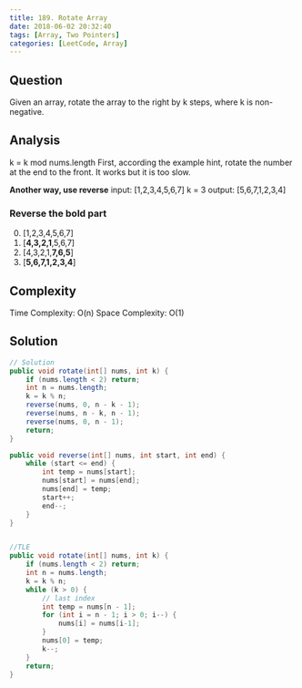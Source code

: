 ```yaml
---
title: 189. Rotate Array
date: 2018-06-02 20:32:40
tags: [Array, Two Pointers]
categories: [LeetCode, Array]
---
```


## Question
Given an array, rotate the array to the right by k steps, where k is non-negative.

## Analysis
k = k mod nums.length
First, according the example hint, rotate the number at the end to the front. It works but it is too slow.


**Another way, use reverse**
input:  [1,2,3,4,5,6,7] k = 3
output: [5,6,7,1,2,3,4]

### Reverse the bold part
0. [1,2,3,4,5,6,7]
1. [**4,3,2,1**,5,6,7]
2. [4,3,2,1,**7,6,5**]
3. [**5,6,7,1,2,3,4**]


## Complexity
Time Complexity: O(n)
Space Complexity: O(1)

## Solution
``` Java
// Solution
public void rotate(int[] nums, int k) {
    if (nums.length < 2) return;
    int n = nums.length;
    k = k % n;
    reverse(nums, 0, n - k - 1);
    reverse(nums, n - k, n - 1);
    reverse(nums, 0, n - 1);
    return;
}

public void reverse(int[] nums, int start, int end) {
    while (start <= end) {
        int temp = nums[start];
        nums[start] = nums[end];
        nums[end] = temp;
        start++;
        end--;
    }
}


//TLE
public void rotate(int[] nums, int k) {
    if (nums.length < 2) return;
    int n = nums.length;
    k = k % n;
    while (k > 0) {
        // last index
        int temp = nums[n - 1];
        for (int i = n - 1; i > 0; i--) {
            nums[i] = nums[i-1];
        }
        nums[0] = temp;
        k--;
    }
    return;
}

```